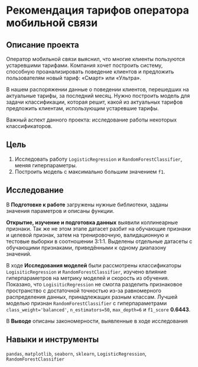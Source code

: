 # Рекомендация тарифов оператора мобильной связи

## Описание проекта

Оператор мобильной связи выяснил, что многие клиенты пользуются устаревшими тарифами. Компания хочет построить систему, способную проанализировать поведение клиентов и предложить пользователям новый тариф: «Смарт» или «Ультра». 

В нашем распоряжении данные о поведении клиентов, перешедших на актуальные тарифы,  за последний месяц. Нужно построить модель для задачи классификации, которая решит, какой из актуальных тарифов предложить клиентам, использующим устаревшие тарифы.

Важный аспект данного проекта: исследование работы некоторых классификаторов.
## Цель

1. Исследовать работу `LogisticRegression` и `RandomForestClassifier`, меняя гиперпараметры.
2. Построить модель с максимально большим значением `f1`.

## Исследование

В **Подготовке к работе** загружены нужные библиотеки, заданы значения параметров и описаны функции.

**Открытие, изучение и подготовка данных** выявили коллинеарные признаки. Так же не этом этапе датасет разбит на обучающие признаки и целевой признак, затем на тренировочную, валидационную и тестовые выборки в соотношении 3:1:1. Выделены отдельные датасеты с обучающими признаками, приведёнными к одному диапазону значений.

В ходе **Исследования моделей** были рассмотрены классификаторы `LogisiticRegression` и `RandomForestClassifier`, изучено влияние гиперпараметров на метрику моделей и скорость из обучения. Показано, что `LogisiticRegression` не смогла разделить признаковое пространство с достаточной точностью из-за равномерного распределения данных, принадлежащих разным классам. Лучшей моделью признан `RandomForestClassifier` с гиперпараметрами `class_weight='balanced'`,  `n_estimators=50`,  `max_depth=6` и `f1_score` **0.6443**.

В **Выводе** описаны закономерности, выявленные в ходе исследования

## Навыки и инструменты

`pandas`, `matplotlib`, `seaborn`,  `sklearn`, `LogisticRegression`, `RandomForestClassifier`
